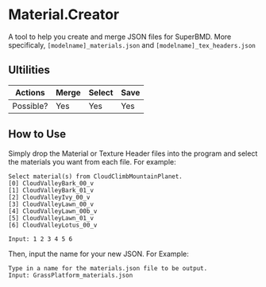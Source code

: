 # Material.Creator
A tool to help you create and merge JSON files for SuperBMD. More specificaly, `[modelname]_materials.json` and `[modelname]_tex_headers.json`
## Ultilities 
| Actions | Merge | Select | Save |
| --- | --- | --- | --- |
| Possible? | Yes | Yes | Yes |

## How to Use
Simply drop the Material or Texture Header files into the program and select the materials you want from each file. For example:

```
Select material(s) from CloudClimbMountainPlanet.
[0] CloudValleyBark_00_v
[1] CloudValleyBark_01_v
[2] CloudValleyIvy_00_v
[3] CloudValleyLawn_00_v
[4] CloudValleyLawn_00b_v
[5] CloudValleyLawn_01_v
[6] CloudValleyLotus_00_v

Input: 1 2 3 4 5 6
```
Then, input the name for your new JSON. For Example:
```
Type in a name for the materials.json file to be output.
Input: GrassPlatform_materials.json
```
